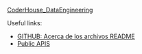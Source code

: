 [CoderHouse_DataEngineering](Cursos/Data_Engineering/Readme.md)

Useful links:
- [GITHUB: Acerca de los archivos README](https://docs.github.com/es/repositories/managing-your-repositorys-settings-and-features/customizing-your-repository/about-readmes)
- [Public APIS](https://github.com/public-apis/public-apis)
